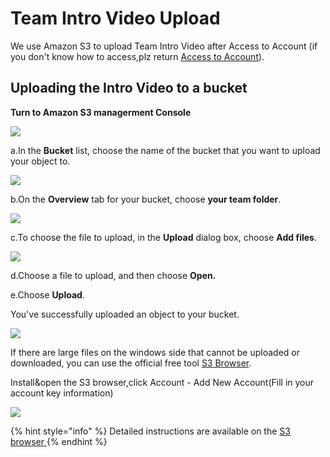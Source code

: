# Team Intro Video Upload

We use Amazon S3 to upload Team Intro Video after Access to Account \(if you don't know how to access,plz return [Access to Account](sign-console.md)\).

## Uploading the Intro Video to a bucket <a id="PuttingAnObjectInABucket"></a>

**Turn to Amazon S3 managerment Console**

![](../.gitbook/assets/1602823704-1-.jpg)

a.In the **Bucket** list, choose the name of the bucket that you want to upload your object to.

![](../.gitbook/assets/1602823781-1-.jpg)

b.On the **Overview** tab for your bucket, choose **your team folder**.

![](../.gitbook/assets/1602824258-1-.jpg)

c.To choose the file to upload, in the **Upload** dialog box, choose **Add files**.

![](../.gitbook/assets/1602823884-1-.jpg)

d.Choose a file to upload, and then choose **Open.**

e.Choose **Upload**.

You've successfully uploaded an object to your bucket.

![](../.gitbook/assets/1602824662-1-.jpg)

If there are large files on the windows side that cannot be uploaded or downloaded, you can use the official free tool [S3 Browser](https://s3browser.com/download/s3browser-9-2-1.exe).

Install&open the S3 browser,click Account - Add New Account\(Fill in your account key information\)

![](../.gitbook/assets/image-s3browser.jpg)

{% hint style="info" %}
Detailed instructions are available on the [S3 browser ](https://s3browser.com/s3browser-first-run.aspx)
{% endhint %}

